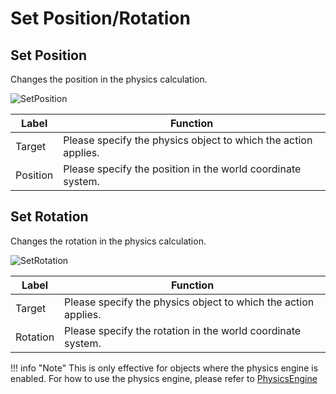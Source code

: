 # Set Position/Rotation

## Set Position
Changes the position in the physics calculation.

![SetPosition](img/SetPosition.jpg)

|  Label |  Function  |
| ----   | ---- |
| Target | Please specify the physics object to which the action applies. |
| Position | Please specify the position in the world coordinate system. |

## Set Rotation
Changes the rotation in the physics calculation.

![SetRotation](img/SetRotation.jpg)

|  Label |  Function  |
| ----   | ---- |
| Target | Please specify the physics object to which the action applies. |
| Rotation | Please specify the rotation in the world coordinate system. |

!!! info "Note"
    This is only effective for objects where the physics engine is enabled.
    For how to use the physics engine, please refer to [PhysicsEngine](../../WorldMakingGuide/PhysicsEngine.md)